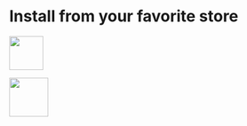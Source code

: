 # Install from your favorite store
[<img height= "61" src="https://upload.wikimedia.org/wikipedia/commons/thumb/7/78/Google_Play_Store_badge_EN.svg/2560px-Google_Play_Store_badge_EN.svg.png">](https://play.google.com/store/apps/details?id=app.lockbook)

[<img height= "70" src="https://apple-resources.s3.amazonaws.com/media-badges/download-on-the-app-store/black/en-us.svg">](https://play.google.com/store/apps/details?id=app.lockbook)

